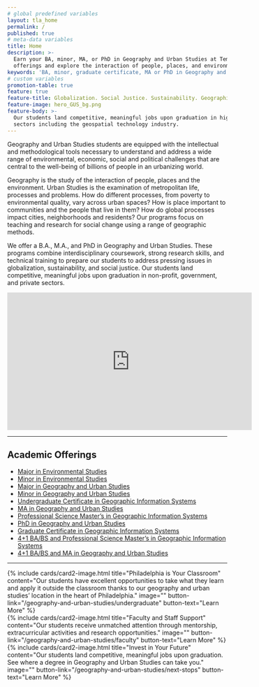 ```yaml
---
# global predefined variables
layout: tla_home
permalink: /
published: true
# meta-data variables
title: Home
description: >-
  Earn your BA, minor, MA, or PhD in Geography and Urban Studies at Temple University. View our academic
  offerings and explore the interaction of people, places, and environment at the College of Liberal Arts.
keywords: 'BA, minor, graduate certificate, MA or PhD in Geography and Urban Studies, GIS certificate, academic offerings'
# custom variables
promotion-table: true
feature: true
feature-title: Globalization. Social Justice. Sustainability. Geographic Methods.
feature-image: hero_GUS_bg.png
feature-body: >-
  Our students land competitive, meaningful jobs upon graduation in high-growth
  sectors including the geospatial technology industry.
---
```

Geography and Urban Studies students are equipped with the intellectual and methodological tools necessary to understand and address a wide range of environmental, economic, social and political challenges that are central to the well-being of billions of people in an urbanizing world.

Geography is the study of the interaction of people, places and the environment. Urban Studies is the examination of metropolitan life, processes and problems. How do different processes, from poverty to environmental quality, vary across urban spaces? How is place important to communities and the people that live in them? How do global processes impact cities, neighborhoods and residents? Our programs focus on teaching and research for social change using a range of geographic methods.

We offer a B.A., M.A., and PhD in Geography and Urban Studies. These programs combine interdisciplinary coursework, strong research skills, and technical training to prepare our students to address pressing issues in globalization, sustainability, and social justice.  Our students land competitive, meaningful jobs upon graduation in non-profit, government, and private sectors.

<div class="container video-container">
  <iframe width="560" height="315" src="https://www.youtube.com/embed/RzkIIPAYRoY" frameborder="0" allow="autoplay; encrypted-media" allowfullscreen></iframe>
</div>

___

## Academic Offerings
- [Major in Environmental Studies](http://bulletin.temple.edu/undergraduate/liberal-arts/environmental-studies/ba-environmental-studies/)
- [Minor in Environmental Studies](http://bulletin.temple.edu/undergraduate/liberal-arts/environmental-studies/ba-environmental-studies/)
- [Major in Geography and Urban Studies](http://bulletin.temple.edu/undergraduate/liberal-arts/geography-urban-studies/ba-geography-urban-studies/)
- [Minor in Geography and Urban Studies](http://bulletin.temple.edu/undergraduate/liberal-arts/geography-urban-studies/minor-geography-urban-studies/)
- [Undergraduate Certificate in Geographic Information Systems](http://bulletin.temple.edu/undergraduate/liberal-arts/certificate-programs/certificate-geographic-information-systems/)
- [MA in Geography and Urban Studies](http://bulletin.temple.edu/graduate/scd/cla/geography-urban-studies-ma/)
- [Professional Science Master’s in Geographic Information Systems](http://bulletin.temple.edu/graduate/scd/cla/geographic-information-systems-psm/)
- [PhD in Geography and Urban Studies](http://bulletin.temple.edu/graduate/scd/cla/geography-urban-studies-phd/)
- [Graduate Certificate in Geographic Information Systems](http://bulletin.temple.edu/graduate/scd/cla/geographic-information-systems-certificate/)
- [4+1 BA/BS and Professional Science Master’s in Geographic Information Systems](/geography-and-urban-studies/undergraduate#accelerated-degree-offerings-41)
- [4+1 BA/BS and MA in Geography and Urban Studies](/geography-and-urban-studies/undergraduate#accelerated-degree-offerings-41)

___

<div class="row row-wide">
  <div class="col m12 l4">{% include cards/card2-image.html
    title="Philadelphia is Your Classroom"
    content="Our students have excellent opportunities to take what they learn and apply it outside the classroom thanks to our geography and urban studies’ location in the heart of Philadelphia."
    image=""
    button-link="/geography-and-urban-studies/undergraduate"
    button-text="Learn More" %}
  </div>
  <div class="row row-wide">
    <div class="col m12 l4">{% include cards/card2-image.html
      title="Faculty and Staff Support"
      content="Our students receive unmatched attention through mentorship, extracurricular activities and research opportunities."
      image=""
      button-link="/geography-and-urban-studies/faculty"
      button-text="Learn More" %}
    </div>
    <div class="row row-wide">
      <div class="col m12 l4">{% include cards/card2-image.html
        title="Invest in Your Future"
        content="Our students land competitive, meaningful jobs upon graduation. See where a degree in Geography and Urban Studies can
        take you."
        image=""
        button-link="/geography-and-urban-studies/next-stops"
        button-text="Learn More" %}
      </div>
</div>
